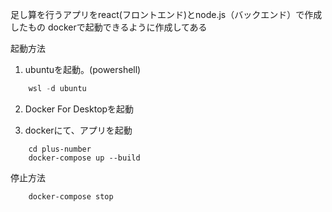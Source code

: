 足し算を行うアプリをreact(フロントエンド)とnode.js（バックエンド）で作成したもの
dockerで起動できるように作成してある

起動方法

1. ubuntuを起動。(powershell)

``` powershell
    wsl -d ubuntu
```

2. Docker For Desktopを起動

3. dockerにて、アプリを起動
``` powershell:powershell
    cd plus-number
    docker-compose up --build  
```

停止方法
```
    docker-compose stop
```

